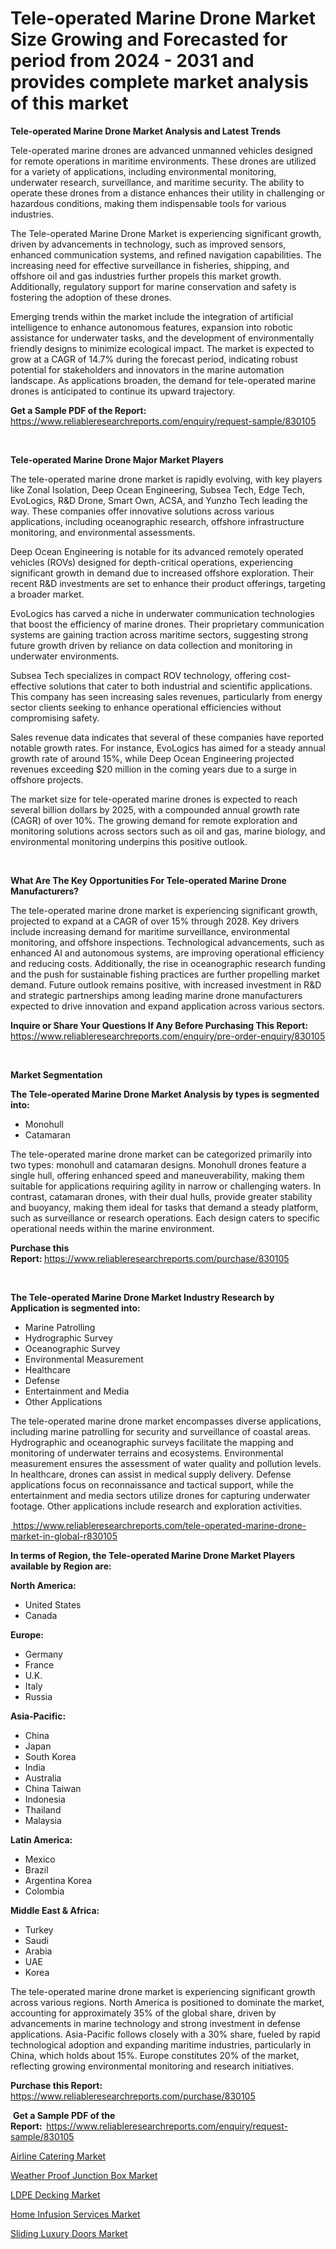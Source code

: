 <p><h1>Tele-operated Marine Drone Market Size Growing and Forecasted for period from 2024 - 2031 and provides complete market analysis of this market</h1></p><p><strong>Tele-operated Marine Drone Market Analysis and Latest Trends</strong></p>
<p><p>Tele-operated marine drones are advanced unmanned vehicles designed for remote operations in maritime environments. These drones are utilized for a variety of applications, including environmental monitoring, underwater research, surveillance, and maritime security. The ability to operate these drones from a distance enhances their utility in challenging or hazardous conditions, making them indispensable tools for various industries.</p><p>The Tele-operated Marine Drone Market is experiencing significant growth, driven by advancements in technology, such as improved sensors, enhanced communication systems, and refined navigation capabilities. The increasing need for effective surveillance in fisheries, shipping, and offshore oil and gas industries further propels this market growth. Additionally, regulatory support for marine conservation and safety is fostering the adoption of these drones.</p><p>Emerging trends within the market include the integration of artificial intelligence to enhance autonomous features, expansion into robotic assistance for underwater tasks, and the development of environmentally friendly designs to minimize ecological impact. The market is expected to grow at a CAGR of 14.7% during the forecast period, indicating robust potential for stakeholders and innovators in the marine automation landscape. As applications broaden, the demand for tele-operated marine drones is anticipated to continue its upward trajectory.</p></p>
<p><strong>Get a Sample PDF of the Report:&nbsp;</strong> <a href="https://www.reliableresearchreports.com/enquiry/request-sample/830105?utm_campaign=9&utm_medium=2&utm_source=Github&utm_content=ia&utm_term=18122024&utm_id=tele-operated-marine-drone">https://www.reliableresearchreports.com/enquiry/request-sample/830105</a></p>
<p>&nbsp;</p>
<p><strong>Tele-operated Marine Drone Major Market Players</strong></p>
<p><p>The tele-operated marine drone market is rapidly evolving, with key players like Zonal Isolation, Deep Ocean Engineering, Subsea Tech, Edge Tech, EvoLogics, R&D Drone, Smart Own, ACSA, and Yunzho Tech leading the way. These companies offer innovative solutions across various applications, including oceanographic research, offshore infrastructure monitoring, and environmental assessments.</p><p>Deep Ocean Engineering is notable for its advanced remotely operated vehicles (ROVs) designed for depth-critical operations, experiencing significant growth in demand due to increased offshore exploration. Their recent R&D investments are set to enhance their product offerings, targeting a broader market.</p><p>EvoLogics has carved a niche in underwater communication technologies that boost the efficiency of marine drones. Their proprietary communication systems are gaining traction across maritime sectors, suggesting strong future growth driven by reliance on data collection and monitoring in underwater environments.</p><p>Subsea Tech specializes in compact ROV technology, offering cost-effective solutions that cater to both industrial and scientific applications. This company has seen increasing sales revenues, particularly from energy sector clients seeking to enhance operational efficiencies without compromising safety.</p><p>Sales revenue data indicates that several of these companies have reported notable growth rates. For instance, EvoLogics has aimed for a steady annual growth rate of around 15%, while Deep Ocean Engineering projected revenues exceeding $20 million in the coming years due to a surge in offshore projects.</p><p>The market size for tele-operated marine drones is expected to reach several billion dollars by 2025, with a compounded annual growth rate (CAGR) of over 10%. The growing demand for remote exploration and monitoring solutions across sectors such as oil and gas, marine biology, and environmental monitoring underpins this positive outlook.</p></p>
<p>&nbsp;</p>
<p><strong>What Are The Key Opportunities For Tele-operated Marine Drone Manufacturers?</strong></p>
<p><p>The tele-operated marine drone market is experiencing significant growth, projected to expand at a CAGR of over 15% through 2028. Key drivers include increasing demand for maritime surveillance, environmental monitoring, and offshore inspections. Technological advancements, such as enhanced AI and autonomous systems, are improving operational efficiency and reducing costs. Additionally, the rise in oceanographic research funding and the push for sustainable fishing practices are further propelling market demand. Future outlook remains positive, with increased investment in R&D and strategic partnerships among leading marine drone manufacturers expected to drive innovation and expand application across various sectors.</p></p>
<p><strong>Inquire or Share Your Questions If Any Before Purchasing This Report:</strong> <a href="https://www.reliableresearchreports.com/enquiry/pre-order-enquiry/830105?utm_campaign=9&utm_medium=2&utm_source=Github&utm_content=ia&utm_term=18122024&utm_id=tele-operated-marine-drone">https://www.reliableresearchreports.com/enquiry/pre-order-enquiry/830105</a></p>
<p>&nbsp;</p>
<p><strong>Market Segmentation</strong></p>
<p><strong>The Tele-operated Marine Drone Market Analysis by types is segmented into:</strong></p>
<p><ul><li>Monohull</li><li>Catamaran</li></ul></p>
<p><p>The tele-operated marine drone market can be categorized primarily into two types: monohull and catamaran designs. Monohull drones feature a single hull, offering enhanced speed and maneuverability, making them suitable for applications requiring agility in narrow or challenging waters. In contrast, catamaran drones, with their dual hulls, provide greater stability and buoyancy, making them ideal for tasks that demand a steady platform, such as surveillance or research operations. Each design caters to specific operational needs within the marine environment.</p></p>
<p><strong>Purchase this Report:&nbsp;</strong><a href="https://www.reliableresearchreports.com/purchase/830105?utm_campaign=9&utm_medium=2&utm_source=Github&utm_content=ia&utm_term=18122024&utm_id=tele-operated-marine-drone">https://www.reliableresearchreports.com/purchase/830105</a></p>
<p>&nbsp;</p>
<p><strong>The Tele-operated Marine Drone Market Industry Research by Application is segmented into:</strong></p>
<p><ul><li>Marine Patrolling</li><li>Hydrographic Survey</li><li>Oceanographic Survey</li><li>Environmental Measurement</li><li>Healthcare</li><li>Defense</li><li>Entertainment and Media</li><li>Other Applications</li></ul></p>
<p><p>The tele-operated marine drone market encompasses diverse applications, including marine patrolling for security and surveillance of coastal areas. Hydrographic and oceanographic surveys facilitate the mapping and monitoring of underwater terrains and ecosystems. Environmental measurement ensures the assessment of water quality and pollution levels. In healthcare, drones can assist in medical supply delivery. Defense applications focus on reconnaissance and tactical support, while the entertainment and media sectors utilize drones for capturing underwater footage. Other applications include research and exploration activities.</p></p>
<p><a href="https://www.reliableresearchreports.com/tele-operated-marine-drone-market-in-global-r830105?utm_campaign=9&utm_medium=2&utm_source=Github&utm_content=ia&utm_term=18122024&utm_id=tele-operated-marine-drone">&nbsp;https://www.reliableresearchreports.com/tele-operated-marine-drone-market-in-global-r830105</a></p>
<p><strong>In terms of Region, the Tele-operated Marine Drone Market Players available by Region are:</strong></p>
<p>
    <p> <strong> North America: </strong>
        <ul>
            <li>United States</li>
            <li>Canada</li>
        </ul>
        </p> 
    <p> <strong> Europe: </strong>
        <ul>
            <li>Germany</li>
            <li>France</li>
            <li>U.K.</li>
            <li>Italy</li>
            <li>Russia</li>
        </ul>
        </p> 
    <p> <strong> Asia-Pacific: </strong>
        <ul>
            <li>China</li>
            <li>Japan</li>
            <li>South Korea</li>
            <li>India</li>
            <li>Australia</li>
            <li>China Taiwan</li>
            <li>Indonesia</li>
            <li>Thailand</li>
            <li>Malaysia</li>
        </ul>
        </p> 
    <p> <strong> Latin America: </strong>
        <ul>
            <li>Mexico</li>
            <li>Brazil</li>
            <li>Argentina Korea</li>
            <li>Colombia</li>
        </ul>
        </p> 
    <p> <strong> Middle East & Africa: </strong>
        <ul>
            <li>Turkey</li>
            <li>Saudi</li>
            <li>Arabia</li>
            <li>UAE</li>
            <li>Korea</li>
        </ul>
    </p>
    </p>
<p><p>The tele-operated marine drone market is experiencing significant growth across various regions. North America is positioned to dominate the market, accounting for approximately 35% of the global share, driven by advancements in marine technology and strong investment in defense applications. Asia-Pacific follows closely with a 30% share, fueled by rapid technological adoption and expanding maritime industries, particularly in China, which holds about 15%. Europe constitutes 20% of the market, reflecting growing environmental monitoring and research initiatives.</p></p>
<p><strong>Purchase this Report: </strong><a href="https://www.reliableresearchreports.com/purchase/830105?utm_campaign=9&utm_medium=2&utm_source=Github&utm_content=ia&utm_term=18122024&utm_id=tele-operated-marine-drone">https://www.reliableresearchreports.com/purchase/830105</a></p>
<p>&nbsp;<strong>Get a Sample PDF of the Report:&nbsp;&nbsp;</strong><a href="https://www.reliableresearchreports.com/enquiry/request-sample/830105?utm_campaign=9&utm_medium=2&utm_source=Github&utm_content=ia&utm_term=18122024&utm_id=tele-operated-marine-drone">https://www.reliableresearchreports.com/enquiry/request-sample/830105</a></p>
<p><strong></strong></p>
<p><p><a href="https://www.linkedin.com/pulse/future-trends-revenue-forecast-cagr-135-airline-catering-market-uckwc?utm_campaign=9&utm_medium=2&utm_source=Github&utm_content=ia&utm_term=18122024&utm_id=tele-operated-marine-drone">Airline Catering Market</a></p><p><a href="https://www.linkedin.com/pulse/comprehensive-market-analysis-weather-proof-junction-box-sk2if?utm_campaign=9&utm_medium=2&utm_source=Github&utm_content=ia&utm_term=18122024&utm_id=tele-operated-marine-drone">Weather Proof Junction Box Market</a></p><p><a href="https://github.com/hgf64gh/Market-Research-Report-List-1/blob/main/ldpe-decking-market.md?utm_campaign=9&utm_medium=2&utm_source=Github&utm_content=ia&utm_term=18122024&utm_id=tele-operated-marine-drone">LDPE Decking Market</a></p><p><a href="https://www.linkedin.com/pulse/home-infusion-services-market-global-share-ranking-overall-suipf?utm_campaign=9&utm_medium=2&utm_source=Github&utm_content=ia&utm_term=18122024&utm_id=tele-operated-marine-drone">Home Infusion Services Market</a></p><p><a href="https://github.com/SanjidaMahmud54/Market-Research-Report-List-1/blob/main/sliding-luxury-doors-market.md?utm_campaign=9&utm_medium=2&utm_source=Github&utm_content=ia&utm_term=18122024&utm_id=tele-operated-marine-drone">Sliding Luxury Doors Market</a></p></p>